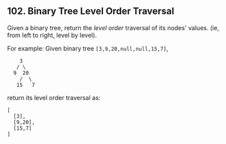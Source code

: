 ## 102. Binary Tree Level Order Traversal
Given a binary tree, return the *level order* traversal of its nodes' values. (ie, from left to right, level by level).

For example:
Given binary tree ```[3,9,20,null,null,15,7]```,
```
    3
   / \
  9  20
    /  \
   15   7
```
return its level order traversal as:
```
[
  [3],
  [9,20],
  [15,7]
]
```